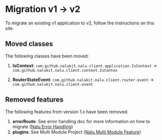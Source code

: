 # Migration v1 -> v2

To migrate an existing v1 application to v2, follow the instructions on this site.

## Moved classes
The following classes have been moved:

1. **IsContext**: `com.github.nalukit.nalu.client.application.IsContext` -> `com.github.nalukit.nalu.client.context.IsContex`

2. **RouterStateEvent**: `com.github.nalukit.nalu.client.router.event` -> `com.github.nalukit.nalu.client.event`

## Removed features
The following features from version 1.x have been removed:

1. **errorRoute**: See error handling doc for more information on how to migrate ([Nalu Error Handling](xxx))
2. **plugins**: See Multi Module Project ([Nalu Multi Module Feature](xxx))
